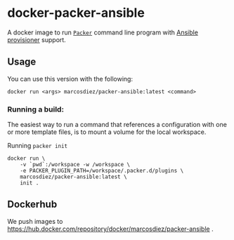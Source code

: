# docker-packer-ansible
A docker image to run [`Packer`](https://packer.io) command line program with
[Ansible provisioner](https://www.packer.io/docs/provisioners/ansible/ansible) support.

## Usage

You can use this version with the following:
```shell
docker run <args> marcosdiez/packer-ansible:latest <command>
```

### Running a build:

The easiest way to run a command that references a configuration with one or
more template files, is to mount a volume for the local workspace.

Running `packer init`
```shell
docker run \
    -v `pwd`:/workspace -w /workspace \
    -e PACKER_PLUGIN_PATH=/workspace/.packer.d/plugins \
    marcosdiez/packer-ansible:latest \
    init .
```

## Dockerhub

We push images to https://hub.docker.com/repository/docker/marcosdiez/packer-ansible .


